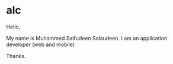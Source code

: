 # alc
Hello,

My name is Muhammed Saifudeen Salaudeen. I am an application developer (web and mobile)

Thanks.
